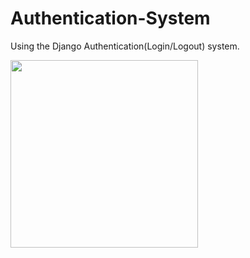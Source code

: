 # Authentication-System
Using the Django Authentication(Login/Logout) system.


<img src="http://i.hizliresim.com/oEN96q.png" width="300px" />
